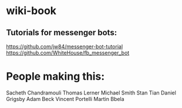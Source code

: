 # wiki-book


## Tutorials for messenger bots:
https://github.com/jw84/messenger-bot-tutorial
https://github.com/WhiteHouse/fb_messenger_bot


# People making this:
Sacheth Chandramouli
Thomas Lerner
Michael Smith
Stan Tian
Daniel Grigsby
Adam Beck
Vincent Portelli
Martin Bbela
